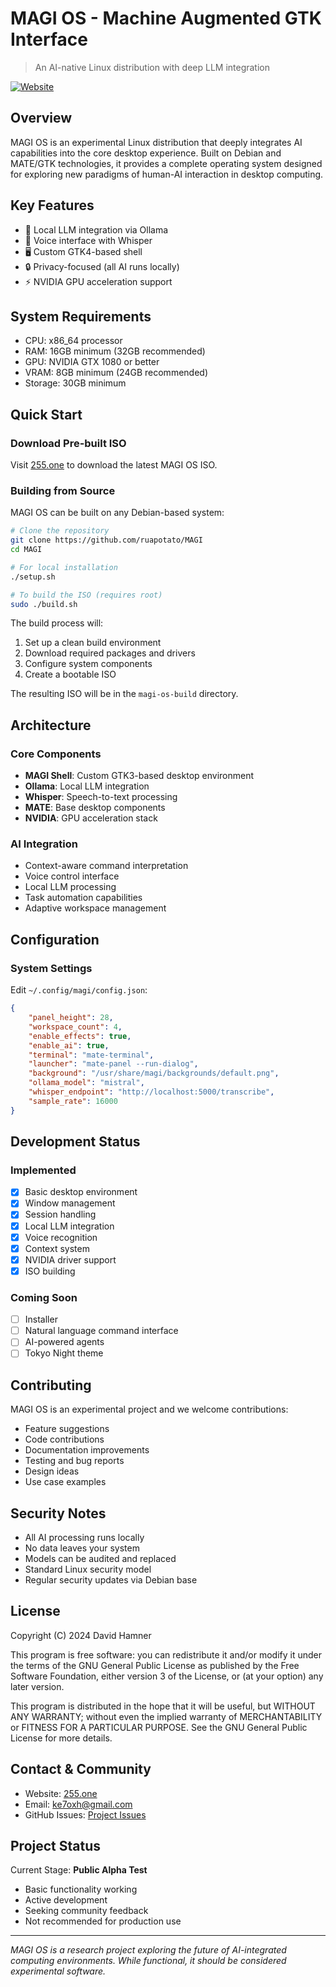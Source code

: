 # MAGI OS - Machine Augmented GTK Interface
> An AI-native Linux distribution with deep LLM integration

[![Website](https://img.shields.io/badge/Website-255.one-blue)](https://255.one)

## Overview
MAGI OS is an experimental Linux distribution that deeply integrates AI capabilities into the core desktop experience. Built on Debian and MATE/GTK technologies, it provides a complete operating system designed for exploring new paradigms of human-AI interaction in desktop computing.

## Key Features
- 🧠 Local LLM integration via Ollama
- 🎤 Voice interface with Whisper
- 🖥️ Custom GTK4-based shell
- 🔒 Privacy-focused (all AI runs locally)
- ⚡ NVIDIA GPU acceleration support

## System Requirements
- CPU: x86_64 processor
- RAM: 16GB minimum (32GB recommended)
- GPU: NVIDIA GTX 1080 or better
- VRAM: 8GB minimum (24GB recommended)
- Storage: 30GB minimum

## Quick Start

### Download Pre-built ISO
Visit [255.one](https://255.one/?page_id=15) to download the latest MAGI OS ISO.

### Building from Source
MAGI OS can be built on any Debian-based system:

```bash
# Clone the repository
git clone https://github.com/ruapotato/MAGI
cd MAGI

# For local installation
./setup.sh

# To build the ISO (requires root)
sudo ./build.sh
```

The build process will:
1. Set up a clean build environment
2. Download required packages and drivers
3. Configure system components
4. Create a bootable ISO

The resulting ISO will be in the `magi-os-build` directory.

## Architecture

### Core Components
- **MAGI Shell**: Custom GTK3-based desktop environment
- **Ollama**: Local LLM integration
- **Whisper**: Speech-to-text processing
- **MATE**: Base desktop components
- **NVIDIA**: GPU acceleration stack

### AI Integration
- Context-aware command interpretation
- Voice control interface
- Local LLM processing
- Task automation capabilities
- Adaptive workspace management

## Configuration

### System Settings
Edit `~/.config/magi/config.json`:
```json
{
    "panel_height": 28,
    "workspace_count": 4,
    "enable_effects": true,
    "enable_ai": true,
    "terminal": "mate-terminal",
    "launcher": "mate-panel --run-dialog",
    "background": "/usr/share/magi/backgrounds/default.png",
    "ollama_model": "mistral",
    "whisper_endpoint": "http://localhost:5000/transcribe",
    "sample_rate": 16000
}
```

## Development Status

### Implemented
- [x] Basic desktop environment
- [x] Window management
- [x] Session handling
- [x] Local LLM integration
- [x] Voice recognition
- [x] Context system
- [x] NVIDIA driver support
- [x] ISO building

### Coming Soon
- [ ] Installer
- [ ] Natural language command interface
- [ ] AI-powered agents
- [ ] Tokyo Night theme

## Contributing
MAGI OS is an experimental project and we welcome contributions:
- Feature suggestions
- Code contributions
- Documentation improvements
- Testing and bug reports
- Design ideas
- Use case examples

## Security Notes
- All AI processing runs locally
- No data leaves your system
- Models can be audited and replaced
- Standard Linux security model
- Regular security updates via Debian base

## License
Copyright (C) 2024 David Hamner

This program is free software: you can redistribute it and/or modify
it under the terms of the GNU General Public License as published by
the Free Software Foundation, either version 3 of the License, or
(at your option) any later version.

This program is distributed in the hope that it will be useful,
but WITHOUT ANY WARRANTY; without even the implied warranty of
MERCHANTABILITY or FITNESS FOR A PARTICULAR PURPOSE. See the
GNU General Public License for more details.

## Contact & Community
- Website: [255.one](https://255.one)
- Email: ke7oxh@gmail.com
- GitHub Issues: [Project Issues](https://github.com/ruapotato/MAGI/issues)

## Project Status
Current Stage: **Public Alpha Test**
- Basic functionality working
- Active development
- Seeking community feedback
- Not recommended for production use

---
*MAGI OS is a research project exploring the future of AI-integrated computing environments. While functional, it should be considered experimental software.*
